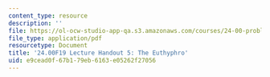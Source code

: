 ```yaml
---
content_type: resource
description: ''
file: https://ol-ocw-studio-app-qa.s3.amazonaws.com/courses/24-00-problems-of-philosophy-fall-2019/e9cead0f67b179eb6163e05262f27056_MIT24_00F19_lecturehandout5.pdf
file_type: application/pdf
resourcetype: Document
title: '24.00F19 Lecture Handout 5: The Euthyphro'
uid: e9cead0f-67b1-79eb-6163-e05262f27056
---
```

